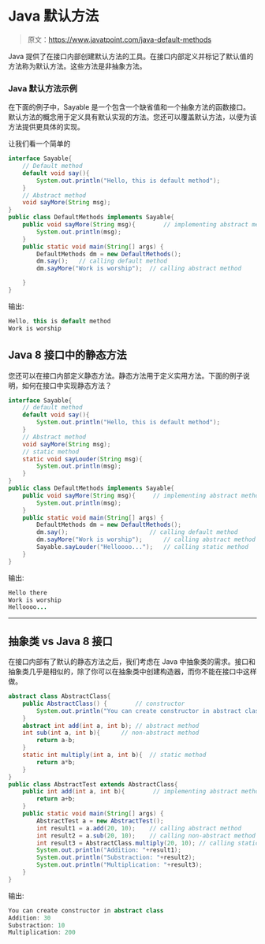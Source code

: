 # Java 默认方法

> 原文：<https://www.javatpoint.com/java-default-methods>

Java 提供了在接口内部创建默认方法的工具。在接口内部定义并标记了默认值的方法称为默认方法。这些方法是非抽象方法。

### Java 默认方法示例

在下面的例子中，Sayable 是一个包含一个缺省值和一个抽象方法的函数接口。默认方法的概念用于定义具有默认实现的方法。您还可以覆盖默认方法，以便为该方法提供更具体的实现。

让我们看一个简单的

```java
interface Sayable{
	// Default method 
	default void say(){
		System.out.println("Hello, this is default method");
	}
	// Abstract method
	void sayMore(String msg);
}
public class DefaultMethods implements Sayable{
	public void sayMore(String msg){		// implementing abstract method 
		System.out.println(msg);
	}
	public static void main(String[] args) {
		DefaultMethods dm = new DefaultMethods();
		dm.say();	// calling default method
		dm.sayMore("Work is worship");	// calling abstract method

	}
}

```

输出:

```java
Hello, this is default method
Work is worship

```

## Java 8 接口中的静态方法

您还可以在接口内部定义静态方法。静态方法用于定义实用方法。下面的例子说明，如何在接口中实现静态方法？

```java
interface Sayable{  
    // default method  
    default void say(){  
        System.out.println("Hello, this is default method");  
    }  
    // Abstract method  
    void sayMore(String msg);  
    // static method  
    static void sayLouder(String msg){  
        System.out.println(msg);  
    }  
}  
public class DefaultMethods implements Sayable{  
    public void sayMore(String msg){     // implementing abstract method  
        System.out.println(msg);  
    }  
    public static void main(String[] args) {  
        DefaultMethods dm = new DefaultMethods();  
        dm.say();                       // calling default method  
        dm.sayMore("Work is worship");      // calling abstract method  
        Sayable.sayLouder("Helloooo...");   // calling static method  
    }  
}  

```

输出:

```java
Hello there
Work is worship
Helloooo...

```

* * *

## 抽象类 vs Java 8 接口

在接口内部有了默认的静态方法之后，我们考虑在 Java 中抽象类的需求。接口和抽象类几乎是相似的，除了你可以在抽象类中创建构造器，而你不能在接口中这样做。

```java
abstract class AbstractClass{  
    public AbstractClass() {        // constructor  
        System.out.println("You can create constructor in abstract class");  
    }  
    abstract int add(int a, int b); // abstract method  
    int sub(int a, int b){      // non-abstract method  
        return a-b;  
    }  
    static int multiply(int a, int b){  // static method  
        return a*b;  
    }  
}  
public class AbstractTest extends AbstractClass{  
    public int add(int a, int b){        // implementing abstract method  
        return a+b;  
    }  
    public static void main(String[] args) {  
        AbstractTest a = new AbstractTest();  
        int result1 = a.add(20, 10);    // calling abstract method  
        int result2 = a.sub(20, 10);    // calling non-abstract method  
        int result3 = AbstractClass.multiply(20, 10); // calling static method  
        System.out.println("Addition: "+result1);  
        System.out.println("Substraction: "+result2);  
        System.out.println("Multiplication: "+result3);  
    }  
}  

```

输出:

```java
You can create constructor in abstract class
Addition: 30
Substraction: 10
Multiplication: 200

```